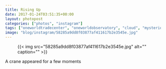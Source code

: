```yaml
---
title: Rising Up
date: 2017-01-24T03:51:35+00:00
layout: photopost
categories: ["photos", "instagram"]
tags: ["oneworldtradecenter", "oneworldobservatory", "cloud", "mysterious", "newyork", "nyc"]
image: "blog/instagram/58285a9dd8f03877af411617b2e3545e.jpg"
---
```


<figure class="photo photo--square">
  {{< img src="58285a9dd8f03877af411617b2e3545e.jpg" alt="" caption="" >}}

</figure>

A crane appeared for a few moments

